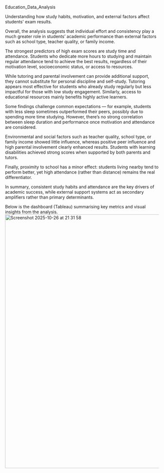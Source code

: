 Education_Data_Analysis 


Understanding how study habits, motivation, and external factors affect students' exam results. 

Overall, the analysis suggests that individual effort and consistency play a much greater role in students’ academic performance than external factors such as school type, teacher quality, or family income. 

The strongest predictors of high exam scores are study time and attendance. Students who dedicate more hours to studying and maintain regular attendance tend to achieve the best results, regardless of their motivation level, socioeconomic status, or access to resources. 

While tutoring and parental involvement can provide additional support, they cannot substitute for personal discipline and self-study. Tutoring appears most effective for students who already study regularly but less impactful for those with low study engagement. Similarly, access to educational resources mainly benefits highly active learners. 

Some findings challenge common expectations — for example, students with less sleep sometimes outperformed their peers, possibly due to spending more time studying. However, there’s no strong correlation between sleep duration and performance once motivation and attendance are considered. 

Environmental and social factors such as teacher quality, school type, or family income showed little influence, whereas positive peer influence and high parental involvement clearly enhanced results. Students with learning disabilities achieved strong scores when supported by both parents and tutors. 

Finally, proximity to school has a minor effect: students living nearby tend to perform better, yet high attendance (rather than distance) remains the real differentiator. 

In summary, consistent study habits and attendance are the key drivers of academic success, while external support systems act as secondary amplifiers rather than primary determinants.

Below is the dashboard (Tableau) summarising key metrics and visual insights from the analysis.
<img width="1432" height="830" alt="Screenshot 2025-10-26 at 21 31 58" src="https://github.com/user-attachments/assets/a1ffb71f-10f2-4fcd-8c92-ea802e6a9b0d" />
